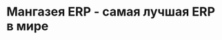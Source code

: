 <!-- TITLE: Home -->
<!-- SUBTITLE: A quick summary of Home -->

# Мангазея ERP - самая лучшая ERP в мире